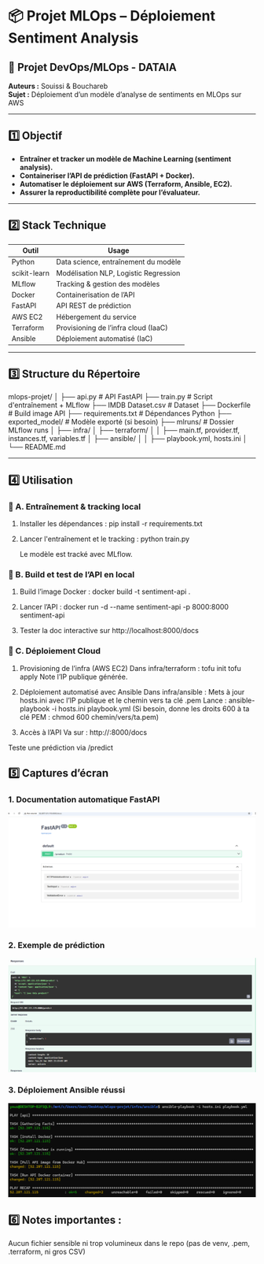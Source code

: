 # 📦 Projet MLOps – Déploiement Sentiment Analysis

## 🚀 Projet DevOps/MLOps - DATAIA  
**Auteurs :** Souissi & Bouchareb  
**Sujet :** Déploiement d’un modèle d’analyse de sentiments en MLOps sur AWS

---

## 1️⃣ Objectif

- **Entraîner et tracker un modèle de Machine Learning (sentiment analysis).**
- **Containeriser l’API de prédiction (FastAPI + Docker).**
- **Automatiser le déploiement sur AWS (Terraform, Ansible, EC2).**
- **Assurer la reproductibilité complète pour l’évaluateur.**

---

## 2️⃣ Stack Technique

| Outil        | Usage                                    |
| ------------ | ---------------------------------------- |
| Python       | Data science, entraînement du modèle      |
| scikit-learn | Modélisation NLP, Logistic Regression     |
| MLflow       | Tracking & gestion des modèles            |
| Docker       | Containerisation de l’API                 |
| FastAPI      | API REST de prédiction                    |
| AWS EC2      | Hébergement du service                    |
| Terraform    | Provisioning de l’infra cloud (IaaC)      |
| Ansible      | Déploiement automatisé (IaC)              |

---

## 3️⃣ Structure du Répertoire

mlops-projet/
│
├── api.py # API FastAPI
├── train.py # Script d'entraînement + MLflow
├── IMDB Dataset.csv # Dataset
├── Dockerfile # Build image API
├── requirements.txt # Dépendances Python
├── exported_model/ # Modèle exporté (si besoin)
├── mlruns/ # Dossier MLflow runs
│
├── infra/
│ ├── terraform/
│ │ ├── main.tf, provider.tf, instances.tf, variables.tf
│ ├── ansible/
│ │ ├── playbook.yml, hosts.ini
│
└── README.md


---

## 4️⃣ Utilisation

### 🔹 A. Entraînement & tracking local

1. Installer les dépendances :
   pip install -r requirements.txt

2. Lancer l'entraînement et le tracking :
    python train.py

    Le modèle est tracké avec MLflow.

### 🔹  B. Build et test de l’API en local

1. Build l’image Docker :
    docker build -t sentiment-api .

2. Lancer l’API :
    docker run -d --name sentiment-api -p 8000:8000 sentiment-api

3. Tester la doc interactive sur http://localhost:8000/docs

### 🔹 C. Déploiement Cloud

1. Provisioning de l’infra (AWS EC2)
Dans infra/terraform :
    tofu init
    tofu apply
Note l’IP publique générée.


2. Déploiement automatisé avec Ansible
Dans infra/ansible :
Mets à jour hosts.ini avec l’IP publique et le chemin vers ta clé .pem
    Lance :
    ansible-playbook -i hosts.ini playbook.yml
(Si besoin, donne les droits 600 à ta clé PEM : chmod 600 chemin/vers/ta.pem)

3. Accès à l’API
    Va sur :
    http://<ip-aws>:8000/docs

Teste une prédiction via /predict

## 5️⃣ Captures d’écran

### 1. Documentation automatique FastAPI
![FastAPI docs](captures/sc1.png)

### 2. Exemple de prédiction
![Exemple prédiction](captures/sc2.png)

### 3. Déploiement Ansible réussi
![Déploiement Ansible](captures/sc3.png)


## 6️⃣ Notes importantes : 
Aucun fichier sensible ni trop volumineux dans le repo (pas de venv, .pem, .terraform, ni gros CSV)






